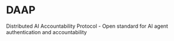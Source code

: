 # DAAP
Distributed AI Accountability Protocol - Open standard for AI agent authentication and accountability
